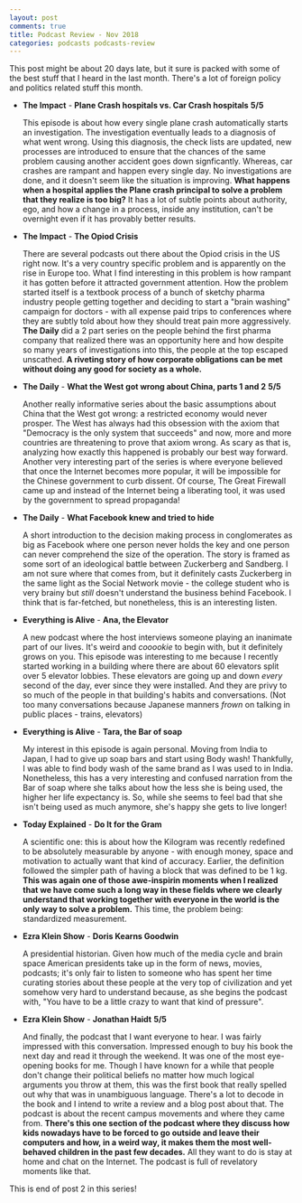 ```yaml
---
layout: post
comments: true
title: Podcast Review - Nov 2018
categories: podcasts podcasts-review
---
```


This post might be about 20 days late, but it sure is packed with some of the
best stuff that I heard in the last month. There's a lot of foreign policy and
politics related stuff this month.

* **The Impact** - **Plane Crash hospitals vs. Car Crash hospitals** **5/5**

    This episode is about how every single plane crash automatically starts an
    investigation. The investigation eventually leads to a diagnosis of what
    went wrong.  Using this diagnosis, the check lists are updated, new
    processes are introduced to ensure that the chances of the same problem
    causing another accident goes down signficantly. Whereas, car crashes are
    rampant and happen every single day. No investigations are done, and it
    doesn't seem like the situation is improving. **What happens when a hospital
    applies the Plane crash principal to solve a problem that they realize is
    too big?** It has a lot of subtle points about authority, ego, and how a
    change in a process, inside any institution, can't be overnight even if it
    has provably better results.

* **The Impact** - **The Opiod Crisis**

    There are several podcasts out there about the Opiod crisis in the US right
    now. It's a very country specific problem and is apparently on the rise in
    Europe too. What I find interesting in this problem is how rampant it has
    gotten before it attracted government attention. How the problem started
    itself is a textbook process of a bunch of sketchy pharma industry people
    getting together and deciding to start a "brain washing" campaign for
    doctors - with all expense paid trips to conferences where they are subtly
    told about how they should treat pain more aggressively. **The Daily** did a
    2 part series on the people behind the first pharma company that realized
    there was an opportunity here and how despite so many years of
    investigations into this, the people at the top escaped unscathed. **A
    riveting story of how corporate obligations can be met without doing any
    good for society as a whole.**

* **The Daily** - **What the West got wrong about China, parts 1 and 2** **5/5**

    Another really informative series about the basic assumptions about China
    that the West got wrong: a restricted economy would never prosper. The West
    has always had this obsession with the axiom that "Democracy is the only
    system that succeeds" and now, more and more countries are threatening to
    prove that axiom wrong. As scary as that is, analyzing how exactly this
    happened is probably our best way forward. Another very interesting part of
    the series is where everyone believed that once the Internet becomes more
    popular, it will be impossible for the Chinese government to curb dissent.
    Of course, The Great Firewall came up and instead of the Internet being a
    liberating tool, it was used by the government to spread propaganda!

* **The Daily** - **What Facebook knew and tried to hide**

    A short introduction to the decision making process in conglomerates as big
    as Facebook where one person never holds the key and one person can never
    comprehend the size of the operation. The story is framed as some sort of an
    ideological battle between Zuckerberg and Sandberg. I am not sure where that
    comes from, but it definitely casts Zuckerberg in the same light as the
    Social Network movie - the college student who is very brainy but _still_
    doesn't understand the business behind Facebook. I think that is
    far-fetched, but nonetheless, this is an interesting listen.

* **Everything is Alive** - **Ana, the Elevator**

    A new podcast where the host interviews someone playing an inanimate part of
    our lives. It's weird and _cooookie_ to begin with, but it definitely grows
    on you. This episode was interesting to me because I recently started
    working in a building where there are about 60 elevators split over 5
    elevator lobbies. These elevators are going up and down _every_ second of
    the day, ever since they were installed. And they are privy to so much of
    the people in that building's habits and conversations. (Not too many
    conversations because Japanese manners _frown_ on talking in public places -
    trains, elevators)

* **Everything is Alive** - **Tara, the Bar of soap**

    My interest in this episode is again personal. Moving from India to Japan, I
    had to give up soap bars and start using Body wash! Thankfully, I was able
    to find body wash of the same brand as I was used to in India. Nonetheless,
    this has a very interesting and confused narration from the Bar of soap
    where she talks about how the less she is being used, the higher her life
    expectancy is. So, while she seems to feel bad that she isn't being used as
    much anymore, she's happy she gets to live longer!

* **Today Explained** - **Do It for the Gram**

    A scientific one: this is about how the Kilogram was recently redefined to
    be absolutely measurable by anyone - with enough money, space and motivation
    to actually want that kind of accuracy. Earlier, the definition followed the
    simpler path of having a block that was defined to be 1 kg. **This was again
    one of those awe-inspirin moments when I realized that we have come such a
    long way in these fields where we clearly understand that working together
    with everyone in the world is the only way to solve a problem.** This time,
    the problem being: standardized measurement.

* **Ezra Klein Show** - **Doris Kearns Goodwin**

    A presidential historian. Given how much of the media cycle and brain space
    American presidents take up in the form of news, movies, podcasts; it's only
    fair to listen to someone who has spent her time curating stories about
    these people at the very top of civilization and yet somehow very hard to
    understand because, as she begins the podcast with, "You have to be a little
    crazy to want that kind of pressure".

* **Ezra Klein Show** - **Jonathan Haidt** **5/5**

    And finally, the podcast that I want everyone to hear. I was fairly
    impressed with this conversation. Impressed enough to buy his book the next
    day and read it through the weekend. It was one of the most eye-opening
    books for me. Though I have known for a while that people don't change their
    political beliefs no matter how much logical arguments you throw at them,
    this was the first book that really spelled out why that was in unambiguous
    language. There's a lot to decode in the book and I intend to write a review
    and a blog post about that. The podcast is about the recent campus movements
    and where they came from. **There's this one section of the podcast where they
    discuss how kids nowadays have to be forced to go outside and leave their
    computers and how, in a weird way, it makes them the most well-behaved
    children in the past few decades.** All they want to do is stay at home and
    chat on the Internet. The podcast is full of revelatory moments like that.

This is end of post 2 in this series!
